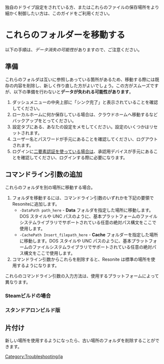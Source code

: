 <languages/>

独自のドライブ設定をされている方、またはこれらのファイルの保存場所をより細かく制御したい方は、このガイドをご利用ください。

# これらのフォルダーを移動する

以下の手順は、*データ消失の可能性*がありますので、ご注意ください。

## 準備

これらのフォルダは互いに参照しあっている箇所があるため、移動する際には既存の内容を削除し、新しく作り直した方がよいでしょう。この方がスムーズですが、以下の準備を行わないと**データが失われる可能性があります**。

1.  ダッシュメニューの中央上部に「シンク完了」と表示されていることを確認してください。
2.  ローカルホームに何か保存している場合は、クラウドホームへ移動するなどバックアップをとってください。
3.  設定タブにある、あなたの設定をメモしてください。設定のいくつかはリセットされます。
4.  ユーザー名とパスワードが手元にあることを確認してください、ログアウトされます。
5.  ログインに[二要素認証を使っている場合は](2FA/ja "wikilink")、承認用デバイスが手元にあることを確認してください、ログインする際に必要になります。

## コマンドライン引数の追加

これらのフォルダを別の場所に移動する場合。

1.  フォルダを移動するには、コマンドライン引数のいずれかを下記の要領でResoniteに追加します。
    -   `-DataPath path_here` - **Data**
        フォルダを指定した場所に移動します。DOS スタイルや UNC
        パスのように、基本プラットフォームのファイルシステムライブラリでサポートされている任意の絶対パス構文をここで使用します。
    -   `-CachePath Insert_filepath_here` - **Cache**
        フォルダーを指定した場所に移動します。DOS スタイルや UNC
        パスのように、基本プラットフォームのファイルシステムライブラリでサポートされている任意の絶対パス構文をここで使用します。
2.  コマンドライン引数からこれらを削除すると、Resonite
    は標準の場所を使用するようになります。

これらのコマンドライン引数の入力方法は、使用するプラットフォームによって異なります。

### Steamビルドの場合

### スタンドアロンビルド版

## 片付け

新しい場所を使用するようになったら、古い場所のフォルダを削除することができます。

[Category:Troubleshooting/ja](Category:Troubleshooting/ja "wikilink")